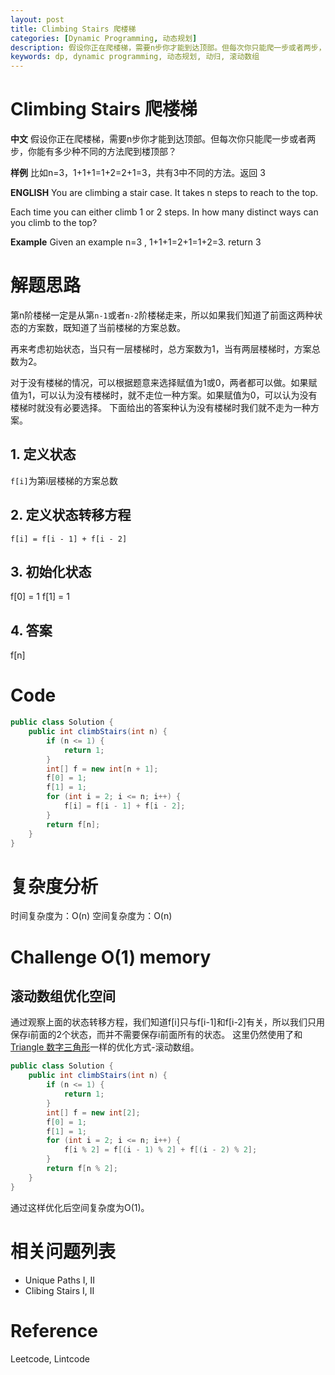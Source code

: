 ```yaml
---
layout: post
title: Climbing Stairs 爬楼梯
categories: [Dynamic Programming, 动态规划]
description: 假设你正在爬楼梯，需要n步你才能到达顶部。但每次你只能爬一步或者两步，你能有多少种不同的方法爬到楼顶部？
keywords: dp, dynamic programming, 动态规划, 动归, 滚动数组
---
```


# Climbing Stairs 爬楼梯
**中文** 假设你正在爬楼梯，需要n步你才能到达顶部。但每次你只能爬一步或者两步，你能有多少种不同的方法爬到楼顶部？

**样例**
比如n=3，1+1+1=1+2=2+1=3，共有3中不同的方法。返回 3

**ENGLISH** You are climbing a stair case. It takes n steps to reach to the top.

Each time you can either climb 1 or 2 steps. In how many distinct ways can you climb to the top?

**Example**
Given an example n=3 , 1+1+1=2+1=1+2=3. return 3

# 解题思路
第n阶楼梯一定是从第`n-1`或者`n-2`阶楼梯走来，所以如果我们知道了前面这两种状态的方案数，既知道了当前楼梯的方案总数。

再来考虑初始状态，当只有一层楼梯时，总方案数为1，当有两层楼梯时，方案总数为2。

对于没有楼梯的情况，可以根据题意来选择赋值为1或0，两者都可以做。如果赋值为1，可以认为没有楼梯时，就不走位一种方案。如果赋值为0，可以认为没有楼梯时就没有必要选择。
下面给出的答案种认为没有楼梯时我们就不走为一种方案。 

## 1. 定义状态
`f[i]`为第i层楼梯的方案总数

## 2. 定义状态转移方程
```
f[i] = f[i - 1] + f[i - 2]
```

## 3. 初始化状态
f[0] = 1
f[1] = 1

## 4. 答案
f[n]

# Code
```java
public class Solution {
    public int climbStairs(int n) {
        if (n <= 1) {
            return 1;
        }
        int[] f = new int[n + 1]; 
        f[0] = 1;
        f[1] = 1;
        for (int i = 2; i <= n; i++) {
            f[i] = f[i - 1] + f[i - 2];
        }
        return f[n];
    }
}
```

# 复杂度分析
时间复杂度为：O(n)
空间复杂度为：O(n)

# Challenge O(1) memory

## 滚动数组优化空间

通过观察上面的状态转移方程，我们知道f[i]只与f[i-1]和f[i-2]有关，所以我们只用保存i前面的2个状态，而并不需要保存i前面所有的状态。
这里仍然使用了和[Triangle 数字三角形](https://xinerd.github.io/2016/11/05/Triangle/)一样的优化方式-滚动数组。

```java
public class Solution {
    public int climbStairs(int n) {
        if (n <= 1) {
            return 1;
        }
        int[] f = new int[2];
        f[0] = 1;
        f[1] = 1;
        for (int i = 2; i <= n; i++) {
            f[i % 2] = f[(i - 1) % 2] + f[(i - 2) % 2];
        }
        return f[n % 2];
    }
}
```

通过这样优化后空间复杂度为O(1)。 


# 相关问题列表 
* Unique Paths I, II
* Clibing Stairs I, II

# Reference 
Leetcode, Lintcode


